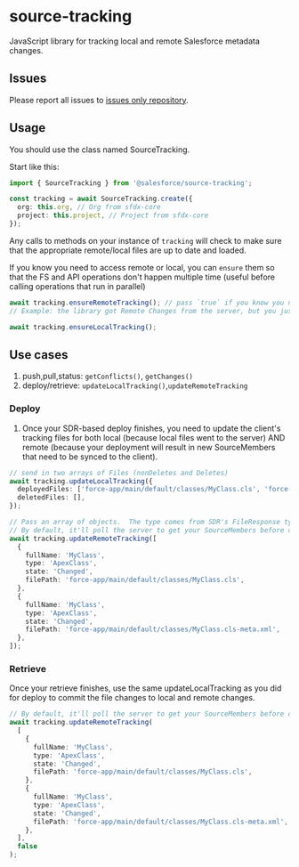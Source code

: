 # source-tracking

JavaScript library for tracking local and remote Salesforce metadata changes.

## Issues

Please report all issues to [issues only repository](https://github.com/forcedotcom/cli/issues).

## Usage

You should use the class named SourceTracking.

Start like this:

```ts
import { SourceTracking } from '@salesforce/source-tracking';

const tracking = await SourceTracking.create({
  org: this.org, // Org from sfdx-core
  project: this.project, // Project from sfdx-core
});
```

Any calls to methods on your instance of `tracking` will check to make sure that the appropriate remote/local files are up to date and loaded.

If you know you need to access remote or local, you can `ensure` them so that the FS and API operations don't happen multiple time (useful before calling operations that run in parallel)

```ts
await tracking.ensureRemoteTracking(); // pass `true` if you know you need to force a re-query.
// Example: the library got Remote Changes from the server, but you just did a deploy and know you need to get the updated SourceMembers.

await tracking.ensureLocalTracking();
```

## Use cases

1. push,pull,status: `getConflicts()`, `getChanges()`
1. deploy/retrieve: `updateLocalTracking()`,`updateRemoteTracking`

### Deploy

1. Once your SDR-based deploy finishes, you need to update the client's tracking files for both local (because local files went to the server) AND remote (because your deployment will result in new SourceMembers that need to be synced to the client).

```ts
// send in two arrays of Files (nonDeletes and Deletes)
await tracking.updateLocalTracking({
  deployedFiles: ['force-app/main/default/classes/MyClass.cls', 'force-app/main/default/classes/MyClass.cls-meta.xml'],
  deletedFiles: [],
});

// Pass an array of objects.  The type comes from SDR's FileResponse type, Success variant
// By default, it'll poll the server to get your SourceMembers before committing all the changes to the tracking files
await tracking.updateRemoteTracking([
  {
    fullName: 'MyClass',
    type: 'ApexClass',
    state: 'Changed',
    filePath: 'force-app/main/default/classes/MyClass.cls',
  },
  {
    fullName: 'MyClass',
    type: 'ApexClass',
    state: 'Changed',
    filePath: 'force-app/main/default/classes/MyClass.cls-meta.xml',
  },
]);
```

### Retrieve

Once your retrieve finishes, use the same updateLocalTracking as you did for deploy to commit the file changes to local and remote changes.

```ts
// By default, it'll poll the server to get your SourceMembers before committing all the changes to the tracking files.  If you already queried sourceMembers as part of conflict check, etc you can pass `false` to prevent polling the server again for SourceMembers
await tracking.updateRemoteTracking(
  [
    {
      fullName: 'MyClass',
      type: 'ApexClass',
      state: 'Changed',
      filePath: 'force-app/main/default/classes/MyClass.cls',
    },
    {
      fullName: 'MyClass',
      type: 'ApexClass',
      state: 'Changed',
      filePath: 'force-app/main/default/classes/MyClass.cls-meta.xml',
    },
  ],
  false
);
```
